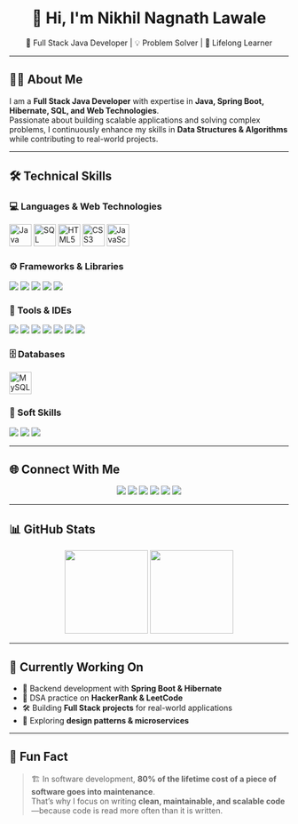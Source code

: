 <h1 align="center">👋 Hi, I'm Nikhil Nagnath Lawale</h1>

<p align="center">
  🚀 Full Stack Java Developer | 💡 Problem Solver | 🎯 Lifelong Learner
</p>

---

## 🧑‍💻 About Me  

I am a **Full Stack Java Developer** with expertise in **Java, Spring Boot, Hibernate, SQL, and Web Technologies**.  
Passionate about building scalable applications and solving complex problems, I continuously enhance my skills in **Data Structures & Algorithms** while contributing to real-world projects.  

---

## 🛠️ Technical Skills  

### 💻 Languages & Web Technologies  
<p>
  <img src="https://cdn.jsdelivr.net/gh/devicons/devicon/icons/java/java-original.svg" title="Java" width="40" height="40"/>
  <img src="https://cdn.jsdelivr.net/gh/devicons/devicon/icons/mysql/mysql-original.svg" title="SQL" width="40" height="40"/>
  <img src="https://cdn.jsdelivr.net/gh/devicons/devicon/icons/html5/html5-original.svg" title="HTML5" width="40" height="40"/>
  <img src="https://cdn.jsdelivr.net/gh/devicons/devicon/icons/css3/css3-original.svg" title="CSS3" width="40" height="40"/>
  <img src="https://cdn.jsdelivr.net/gh/devicons/devicon/icons/javascript/javascript-original.svg" title="JavaScript" width="40" height="40"/>
</p>

### ⚙️ Frameworks & Libraries  
<p>
  <img src="https://img.shields.io/badge/Spring-6DB33F?style=for-the-badge&logo=spring&logoColor=white" />
  <img src="https://img.shields.io/badge/Spring%20Boot-6DB33F?style=for-the-badge&logo=springboot&logoColor=white" />
  <img src="https://img.shields.io/badge/Hibernate-59666C?style=for-the-badge&logo=hibernate&logoColor=white" />
  <img src="https://img.shields.io/badge/JDBC-blue?style=for-the-badge" />
  <img src="https://img.shields.io/badge/Java%20Collections-orange?style=for-the-badge" />
</p>

### 🧰 Tools & IDEs  
<p>
  <img src="https://img.shields.io/badge/Eclipse-2C2255?style=for-the-badge&logo=eclipse-ide&logoColor=white" />
  <img src="https://img.shields.io/badge/IntelliJ-000000?style=for-the-badge&logo=intellij-idea&logoColor=white" />
  <img src="https://img.shields.io/badge/VS%20Code-007ACC?style=for-the-badge&logo=visual-studio-code&logoColor=white" />
  <img src="https://img.shields.io/badge/Postman-FF6C37?style=for-the-badge&logo=postman&logoColor=white" />
  <img src="https://img.shields.io/badge/Maven-C71A36?style=for-the-badge&logo=apache-maven&logoColor=white" />
  <img src="https://img.shields.io/badge/Git-F05032?style=for-the-badge&logo=git&logoColor=white" />
  <img src="https://img.shields.io/badge/GitHub-181717?style=for-the-badge&logo=github&logoColor=white" />
</p>

### 🗄️ Databases  
<p>
  <img src="https://cdn.jsdelivr.net/gh/devicons/devicon/icons/mysql/mysql-original.svg" title="MySQL" width="40" height="40"/>
</p>

### 🧠 Soft Skills  
<p>
  <img src="https://img.shields.io/badge/Problem%20Solving-4CAF50?style=for-the-badge" />
  <img src="https://img.shields.io/badge/Communication-2196F3?style=for-the-badge" />
  <img src="https://img.shields.io/badge/Leadership-FF9800?style=for-the-badge" />
</p>

---

## 🌐 Connect With Me  
<p align="center">
  <a href="https://www.linkedin.com/in/nikhillawale1999/" target="_blank"><img src="https://img.shields.io/badge/LinkedIn-0077B5?style=for-the-badge&logo=linkedin&logoColor=white"/></a>
  <a href="https://github.com/Nikhillawale07" target="_blank"><img src="https://img.shields.io/badge/GitHub-181717?style=for-the-badge&logo=github&logoColor=white"/></a>
  <a href="mailto:nikhillawale2911@gmail.com"><img src="https://img.shields.io/badge/Gmail-D14836?style=for-the-badge&logo=gmail&logoColor=white"/></a>
  <a href="https://www.facebook.com/nikhil.lawale.7?mibextid=ZbWKwL" target="_blank"><img src="https://img.shields.io/badge/Facebook-1877F2?style=for-the-badge&logo=facebook&logoColor=white"/></a>
  <a href="https://instagram.com/nikhil_lawale_07" target="_blank"><img src="https://img.shields.io/badge/Instagram-E4405F?style=for-the-badge&logo=instagram&logoColor=white"/></a>
  <a href="https://twitter.com/nikhil_lawale" target="_blank"><img src="https://img.shields.io/badge/Twitter-1DA1F2?style=for-the-badge&logo=twitter&logoColor=white"/></a>
</p>

---

## 📊 GitHub Stats  
<p align="center">
  <img src="https://github-readme-stats.vercel.app/api?username=Nikhillawale07&show_icons=true&theme=tokyonight" height="150"/>
  <img src="https://github-readme-streak-stats.herokuapp.com/?user=Nikhillawale07&theme=tokyonight&hide_border=true" height="150"/>
</p>

---

## 🔭 Currently Working On  
- 🚀 Backend development with **Spring Boot & Hibernate**  
- 🧠 DSA practice on **HackerRank & LeetCode**  
- 🛠️ Building **Full Stack projects** for real-world applications  
- 🌱 Exploring **design patterns & microservices**  

---

## 💬 Fun Fact  
> 🏗️ In software development, **80% of the lifetime cost of a piece of software goes into maintenance**.  
> That’s why I focus on writing **clean, maintainable, and scalable code**—because code is read more often than it is written.  
